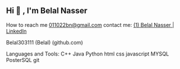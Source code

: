## Hi 👋 , I'm Belal Nasser

<!--
**Belal303111/Belal303111** is a ✨ _special_ ✨ repository because its `README.md` (this file) appears on your GitHub profile.

Here are some ideas to get you started:

- 🔭 I’m currently working on ...
- 🌱 I’m currently learning **at Al Azhar University At computer science and mathimatics dapartment**
- 👯 I’m looking to collaborate on ...
- 🤔 I’m looking for help with ...
- 💬 Ask me about ...
- 📫 How to reach me: ...
- 😄 Pronouns: ...
- ⚡ Fun fact: ...
-->
How to reach me
   011022bn@gmail.com
contact me:
 [  (1) Belal Nasser | LinkedIn](https://www.linkedin.com/in/belal-nasser-3306972a5?utm_source=share&utm_campaign=share_via&utm_content=profile&utm_medium=android_app)

 Belal303111 (Belal) (github.com)

 Languages and Tools:
  C++ Java Python html css javascript MYSQL PosterSQL git


